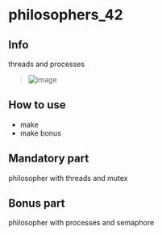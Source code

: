 # philosophers_42

## Info
threads and processes
>![image](https://user-images.githubusercontent.com/94758944/165584970-0381ea42-48f0-44af-8d22-2d2b9308a344.png)

## How to use
- make
- make bonus

## Mandatory part
philosopher with threads and mutex

## Bonus part
philosopher with processes and semaphore
